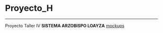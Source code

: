# Proyecto_H
---
Proyecto Taller IV 
**SISTEMA ARZOBISPO LOAYZA**
[mockups](https://www.figma.com/file/4wA6khzcjTIO8zJvrBQKtz/Hospital-Arzobispo-Loayza?node-id=0%3A1)
